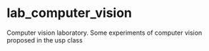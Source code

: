# lab_computer_vision
Computer vision laboratory. Some experiments of computer vision proposed in the usp class
